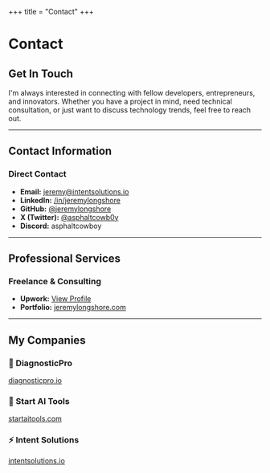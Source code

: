 +++
title = "Contact"
+++

# Contact

## Get In Touch

I'm always interested in connecting with fellow developers, entrepreneurs, and innovators. Whether you have a project in mind, need technical consultation, or just want to discuss technology trends, feel free to reach out.

---

## Contact Information

### Direct Contact
- **Email:** [jeremy@intentsolutions.io](mailto:jeremy@intentsolutions.io)
- **LinkedIn:** [/in/jeremylongshore](https://linkedin.com/in/jeremylongshore)
- **GitHub:** [@jeremylongshore](https://github.com/jeremylongshore)
- **X (Twitter):** [@asphaltcowb0y](https://x.com/asphaltcowb0y)
- **Discord:** asphaltcowboy

---

## Professional Services

### Freelance & Consulting
- **Upwork:** [View Profile](https://www.upwork.com/freelancers/jeremylongshore)
- **Portfolio:** [jeremylongshore.com](https://jeremylongshore.com)

---

## My Companies

### 🚗 DiagnosticPro
[diagnosticpro.io](https://www.diagnosticpro.io)

### 🤖 Start AI Tools
[startaitools.com](https://www.startaitools.com)

### ⚡ Intent Solutions
[intentsolutions.io](https://www.intentsolutions.io)